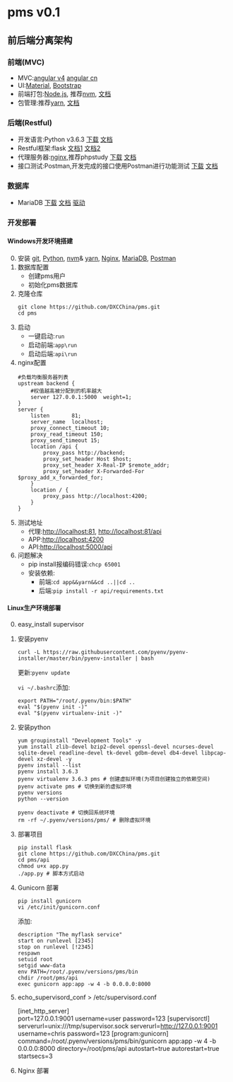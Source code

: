 # pms v0.1
## 前后端分离架构
### 前端(MVC)
* MVC:[angular v4](https://angular.io/) [angular cn](https://angular.cn/)
* UI:[Material](https://material.angular.io/),
   [Bootstrap](https://getbootstrap.com/)
* 前端打包:[Node.js](https://nodejs.org),
    推荐[nvm](https://github.com/coreybutler/nvm-windows/releases/download/1.1.6/nvm-setup.zip),
    [文档](https://github.com/coreybutler/nvm-windows)
* 包管理:推荐[yarn](https://yarnpkg.com/latest.msi),
    [文档](https://yarnpkg.com/docs/cli/)
### 后端(Restful)
* 开发语言:Python v3.6.3
[下载](https://www.python.org/ftp/python/3.6.3/python-3.6.3-amd64.exe) 
[文档](http://www.runoob.com/python3/python3-tutorial.html)
* Restful框架:flask 
[文档1](http://flask.pocoo.org/docs/dev/)
[文档2](http://www.pythondoc.com/)
* 代理服务器:[nginx](https://nginx.org/),推荐phpstudy
[下载](http://www.phpstudy.net/phpstudy/phpStudy2017.zip)
[文档](http://www.phpstudy.net/download.html)
* 接口测试:Postman,开发完成的接口使用Postman进行功能测试
[下载](https://dl.pstmn.io/download/latest/win64)
[文档](http://www.cnblogs.com/s380774061/p/4624326.html)
### 数据库
* MariaDB 
[下载](https://mirrors.tuna.tsinghua.edu.cn/mariadb//mariadb-10.2.9/winx64-packages/mariadb-10.2.9-winx64.msi) 
[文档](http://www.runoob.com/mysql/mysql-tutorial.html)
[驱动](https://pymysql.readthedocs.io/en/latest/modules/index.html)
### 开发部署
#### Windows开发环境搭建
0. 安装 [git](https://git-scm.com/download/win),
    [Python](https://www.python.org/ftp/python/3.6.3/python-3.6.3-amd64.exe),
    [nvm](https://github.com/coreybutler/nvm-windows/releases/download/1.1.6/nvm-setup.zip)&
    [yarn](https://yarnpkg.com/latest.msi),
    [Nginx](http://www.phpstudy.net/phpstudy/phpStudy2017.zip),
    [MariaDB](https://mirrors.tuna.tsinghua.edu.cn/mariadb//mariadb-10.2.9/winx64-packages/mariadb-10.2.9-winx64.msi),
    [Postman](https://dl.pstmn.io/download/latest/win64)
1. 数据库配置
    * 创建pms用户
    * 初始化pms数据库
2. 克隆仓库
    ```shell
    git clone https://github.com/DXCChina/pms.git
    cd pms
    ```
3. 启动
    * 一键启动:`run`
    * 启动前端:`app\run`
    * 启动后端:`api\run`
4. nginx配置
    ```
    #负载均衡服务器列表
    upstream backend {
        #权值越高被分配到的机率越大
        server 127.0.0.1:5000  weight=1;
    }
    server {
        listen       81;
        server_name  localhost;
        proxy_connect_timeout 10;
        proxy_read_timeout 150;
        proxy_send_timeout 15;
        location /api {
            proxy_pass http://backend;
            proxy_set_header Host $host;
            proxy_set_header X-Real-IP $remote_addr;
            proxy_set_header X-Forwarded-For $proxy_add_x_forwarded_for;
        }
        location / {
            proxy_pass http://localhost:4200;
        }
    }
    ```
5. 测试地址
    * 代理:[http://localhost:81](http://localhost:81),
    [http://localhost:81/api](http://localhost:81/api)
    * APP:[http://localhost:4200](http://localhost:4200)
    * API:[http://localhost:5000/api](http://localhost:5000/api)
6. 问题解决
    * pip install报编码错误:`chcp 65001`
    * 安装依赖:
        * 前端:`cd app&&yarn&&cd ..||cd ..`
        * 后端:`pip install -r api/requirements.txt`
#### Linux生产环境部署
0. easy_install supervisor
1. 安装pyenv

    `curl -L https://raw.githubusercontent.com/pyenv/pyenv-installer/master/bin/pyenv-installer | bash`

    更新:`pyenv update`

    `vi ~/.bashrc`添加:
    ```shell
    export PATH="/root/.pyenv/bin:$PATH"
    eval "$(pyenv init -)"
    eval "$(pyenv virtualenv-init -)"
    ``````
2. 安装python
    ```shell
    yum groupinstall "Development Tools" -y
    yum install zlib-devel bzip2-devel openssl-devel ncurses-devel sqlite-devel readline-devel tk-devel gdbm-devel db4-devel libpcap-devel xz-devel -y
    pyenv install --list
    pyenv install 3.6.3
    pyenv virtualenv 3.6.3 pms # 创建虚拟环境(为项目创建独立的依赖空间)
    pyenv activate pms # 切换到新的虚拟环境
    pyenv versions
    python --version
    ```
    ```
    pyenv deactivate # 切换回系统环境
    rm -rf ~/.pyenv/versions/pms/ # 删除虚拟环境
    ```
3. 部署项目
    ```shell
    pip install flask
    git clone https://github.com/DXCChina/pms.git
    cd pms/api
    chmod u+x app.py
    ./app.py # 脚本方式启动
    ```
4. Gunicorn 部署
    ```shell
    pip install gunicorn
    vi /etc/init/gunicorn.conf
    ```
    添加:
    ```
    description "The myflask service"
    start on runlevel [2345]
    stop on runlevel [!2345]
    respawn
    setuid root
    setgid www-data
    env PATH=/root/.pyenv/versions/pms/bin
    chdir /root/pms/api
    exec gunicorn app:app -w 4 -b 0.0.0.0:8000
    ```
5. echo_supervisord_conf > /etc/supervisord.conf

    [inet_http_server]         
    port=127.0.0.1:9001
    username=user
    password=123
    [supervisorctl]
    serverurl=unix:///tmp/supervisor.sock
    serverurl=http://127.0.0.1:9001
    username=chris
    password=123
    [program:gunicorn]
    command=/root/.pyenv/versions/pms/bin/gunicorn app:app -w 4 -b 0.0.0.0:8000
    directory=/root/pms/api
    autostart=true
    autorestart=true
    startsecs=3

5. Nginx 部署

